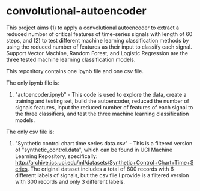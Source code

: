 # convolutional-autoencoder
This project aims (1) to apply a convolutional autoencoder to extract a reduced number of critical features of time-series signals with length of 60 steps, and (2) to test different machine learning classification methods by using the reduced number of features as their input to classify each signal. Support Vector Machine, Random Forest, and Logistic Regression are the three tested machine learning classification models.

This repository contains one ipynb file and one csv file.

The only ipynb file is:
1. "autoencoder.ipnyb" - This code is used to explore the data, create a training and testing set, build the autoencoder, reduced the number of signals features, input the reduced number of features of each signal to the three classifiers, and test the three machine learning classification models.

The only csv file is:
1. "Synthetic control chart time series data.csv" - This is a filtered version of "synthetic_control.data", which can be found in UCI Machine Learning Repository, specifically: http://archive.ics.uci.edu/ml/datasets/Synthetic+Control+Chart+Time+Series. The original dataset includes a total of 600 records with 6 different labels of signals, but the csv file I provide is a filtered version with 300 records and only 3 different labels.
